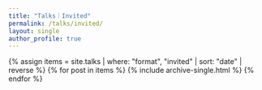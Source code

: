 ```yaml
---
title: "Talks｜Invited"
permalink: /talks/invited/
layout: single
author_profile: true
---
```

<div class="entries-list">
{% assign items = site.talks | where: "format", "invited" | sort: "date" | reverse %}
{% for post in items %}
  {% include archive-single.html %}
{% endfor %}
</div>
